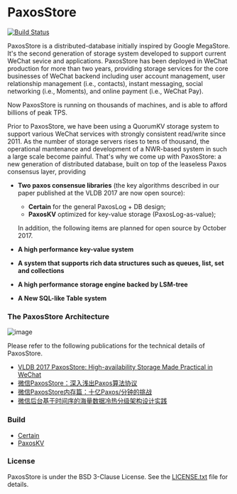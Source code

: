 PaxosStore
===========

[![Build Status](https://travis-ci.org/Tencent/paxosstore.svg?branch=master)](https://travis-ci.org/Tencent/paxosstore)

PaxosStore is a distributed-database initially inspired by Google MegaStore. It's the second generation of storage system developed to support current WeChat sevice and applications. 
PaxosStore has been deployed in WeChat production for more than two years, providing storage services for the core businesses of WeChat backend including user account management, user relationship management (i.e., contacts), instant messaging, social networking (i.e., Moments), and online payment (i.e., WeChat Pay). 

Now PaxosStore is running on thousands of machines, and is able to afford billions of peak TPS. 

Prior to PaxosStore, we have been using a QuorumKV storage system to support various WeChat services with strongly consistent read/write since 2011. As the number of storage servers rises to tens of thousand, the operational mantenance and development of a NWR-based system in such a large scale become painful. That's why we come up with PaxosStore: a new generation of distributed database, built on top of the leaseless Paxos consensus layer, providing
 - __Two paxos consensue libraries__ (the key algorithms described in our paper published at the VLDB 2017 are now open source): 
   - **Certain** for the general PaxosLog + DB design;
   - **PaxosKV** optimized for key-value storage (PaxosLog-as-value);

   In addition, the following items are planned for open source by October 2017.
 - __A high performance key-value system__
 - __A system that supports rich data structures such as queues, list, set and collections__ 
 - __A high performance storage engine backed by LSM-tree__ 
 - __A New SQL-like Table system__
 

### The PaxosStore Architecture

![image](images/overall_architecture.jpg)

Please refer to the following publications for the technical details of PaxosStore.
- [VLDB 2017 PaxosStore: High-availability Storage Made Practical in WeChat](http://www.vldb.org/pvldb/vol10/p1730-lin.pdf)
- [微信PaxosStore：深入浅出Paxos算法协议](http://www.infoq.com/cn/articles/wechat-paxosstore-paxos-algorithm-protocol)  
- [微信PaxosStore内存篇：十亿Paxos/分钟的挑战](http://www.infoq.com/cn/articles/one-billion-paxos-minutes-of-challenge)
- [微信后台基于时间序的海量数据冷热分级架构设计实践](https://mp.weixin.qq.com/s/XlZF0GDt7dnHyYuS1an6tg)


### Build

- [Certain](./certain)
- [PaxosKV](./paxoskv)

### License

PaxosStore is under the BSD 3-Clause License. See the [LICENSE.txt](./LICENSE.txt) file for details.
